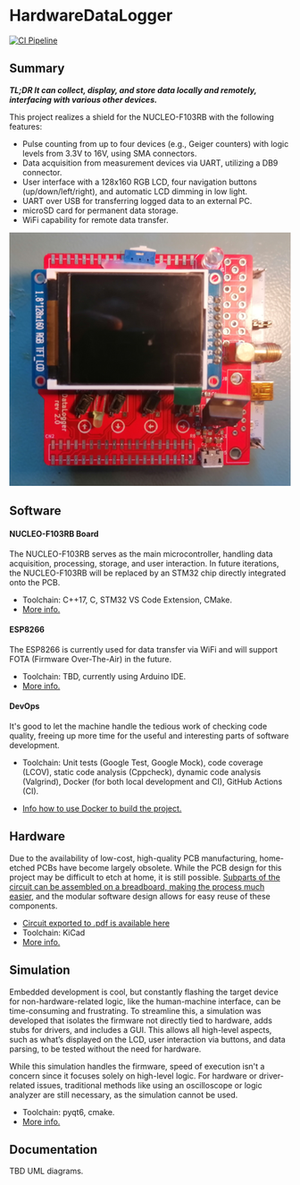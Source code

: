 # HardwareDataLogger

[![CI Pipeline](https://github.com/RobertGawron/HardwareDataLogger/actions/workflows/ci.yaml/badge.svg)](https://github.com/RobertGawron/HardwareDataLogger/actions/workflows/ci.yaml)

## Summary

**_TL;DR It can collect, display, and store data locally and remotely, interfacing with various other devices._**

This project realizes a shield for the NUCLEO-F103RB with the following features:

* Pulse counting from up to four devices (e.g., Geiger counters) with logic levels from 3.3V to 16V, using SMA connectors.
* Data acquisition from measurement devices via UART, utilizing a DB9 connector.
* User interface with a 128x160 RGB LCD, four navigation buttons (up/down/left/right), and automatic LCD dimming in low light.
* UART over USB for transferring logged data to an external PC.
* microSD card for permanent data storage.
* WiFi capability for remote data transfer.

![Picture of Hardware Data Logger](./Documentation/Pictures/Device_09_09_2024.jpg)

## Software

#### NUCLEO-F103RB Board
The NUCLEO-F103RB serves as the main microcontroller, handling data acquisition, processing, storage, and user interaction. In future iterations, the NUCLEO-F103RB will be replaced by an STM32 chip directly integrated onto the PCB.

* Toolchain: C++17, C, STM32 VS Code Extension, CMake.
* [More info.](./Software/NUCLEO-F103RB/README.md)

#### ESP8266
The ESP8266 is currently used for data transfer via WiFi and will support FOTA (Firmware Over-The-Air) in the future.

* Toolchain: TBD, currently using Arduino IDE.
* [More info.](./Software/ESP8266MOD/README.md)

#### DevOps

It's good to let the machine handle the tedious work of checking code quality, freeing up more time for the useful and interesting parts of software development.

* Toolchain: Unit tests (Google Test, Google Mock), code coverage (LCOV), static code analysis (Cppcheck), dynamic code analysis (Valgrind), Docker (for both local development and CI), GitHub Actions (CI).

* [Info how to use Docker to build the project.](./DevOps/README.md)


## Hardware

Due to the availability of low-cost, high-quality PCB manufacturing, home-etched PCBs have become largely obsolete. While the PCB design for this project may be difficult to etch at home, it is still possible. [Subparts of the circuit can be assembled on a breadboard, making the process much easier](./Documentation/Pictures/Device_30_08_2021.jpg), and the modular software design allows for easy reuse of these components.

* [Circuit exported to .pdf is available here](./Documentation/Circuit/Logger.pdf)
* Toolchain: KiCad
* [More info.](./Hardware/Logger/README.md)


## Simulation

Embedded development is cool, but constantly flashing the target device for non-hardware-related logic, like the human-machine interface, can be time-consuming and frustrating. To streamline this, a simulation was developed that isolates the firmware not directly tied to hardware, adds stubs for drivers, and includes a GUI. This allows all high-level aspects, such as what’s displayed on the LCD, user interaction via buttons, and data parsing, to be tested without the need for hardware.

While this simulation handles the firmware, speed of execution isn't a concern since it focuses solely on high-level logic. For hardware or driver-related issues, traditional methods like using an oscilloscope or logic analyzer are still necessary, as the simulation cannot be used.

* Toolchain: pyqt6, cmake.
* [More info.](./Simulation/FirmwarePCSimulator/README.md)

## Documentation

TBD UML diagrams.